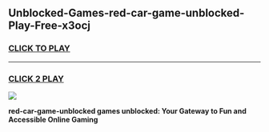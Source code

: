 
## Unblocked-Games-red-car-game-unblocked-Play-Free-x3ocj
<h3>
<a href="https://premium76.site?title=red-car-game-unblocked&ref=09A">CLICK TO PLAY</a></h3>
<hr>

<h3>
<a href="https://premium76.site?title=red-car-game-unblocked&ref=09A">CLICK 2 PLAY</a>
  
</h3>

<a href="https://premium76.site?title=red-car-game-unblocked&ref=09A"><img src="https://clearcache.store/games.png"></a>


**red-car-game-unblocked games unblocked: Your Gateway to Fun and Accessible Online Gaming**
